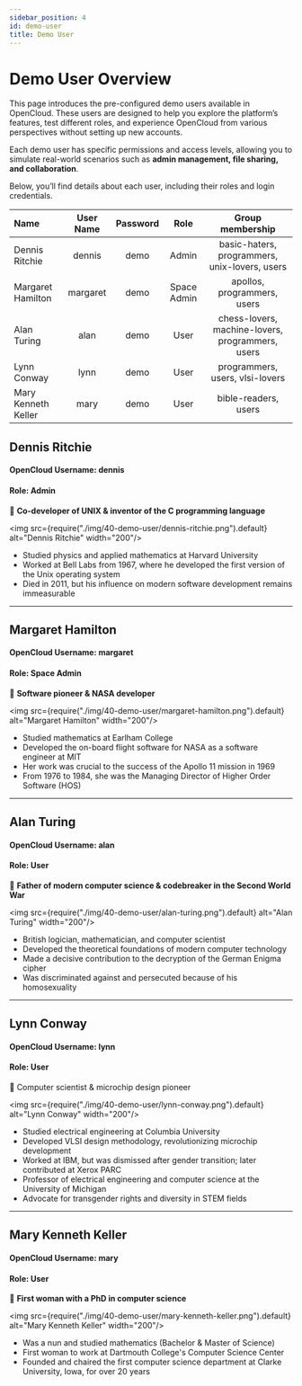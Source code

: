 ```yaml
---
sidebar_position: 4
id: demo-user
title: Demo User
---
```


# **Demo User Overview**

This page introduces the pre-configured demo users available in OpenCloud. These users are designed to help you explore the platform’s features, test different roles, and experience OpenCloud from various perspectives without setting up new accounts.  

Each demo user has specific permissions and access levels, allowing you to simulate real-world scenarios such as **admin management, file sharing, and collaboration**.  

Below, you’ll find details about each user, including their roles and login credentials.


| Name                  | User Name     | Password      | Role          | Group membership                                  |
| :-------------        | :-:           | :-:           | :-:           | :-:                                               |
| Dennis Ritchie        | dennis        | demo          | Admin         | basic-haters, programmers, unix-lovers, users     |
| Margaret Hamilton     | margaret      | demo          | Space Admin   | apollos, programmers, users                       |
| Alan Turing           | alan          | demo          | User          | chess-lovers, machine-lovers, programmers, users  |
| Lynn Conway           | lynn          | demo          | User          | programmers, users, vlsi-lovers                   |
| Mary Kenneth Keller   | mary          | demo          | User          | bible-readers, users                              |


## Dennis Ritchie 
#### OpenCloud Username: dennis
#### Role: Admin
📌 **Co-developer of UNIX & inventor of the C programming language**  

<img src={require("./img/40-demo-user/dennis-ritchie.png").default} alt="Dennis Ritchie" width="200"/>

- Studied physics and applied mathematics at Harvard University
- Worked at Bell Labs from 1967, where he developed the first version of the Unix operating system
- Died in 2011, but his influence on modern software development remains immeasurable

---

## Margaret Hamilton 
#### OpenCloud Username: margaret
#### Role: Space Admin
📌 **Software pioneer & NASA developer**  

<img src={require("./img/40-demo-user/margaret-hamilton.png").default} alt="Margaret Hamilton" width="200"/>

- Studied mathematics at Earlham College
- Developed the on-board flight software for NASA as a software engineer at MIT
- Her work was crucial to the success of the Apollo 11 mission in 1969
- From 1976 to 1984, she was the Managing Director of Higher Order Software (HOS)

---
## Alan Turing 
#### OpenCloud Username: alan
#### Role: User
📌 **Father of modern computer science & codebreaker in the Second World War**  

<img src={require("./img/40-demo-user/alan-turing.png").default} alt="Alan Turing" width="200"/>

- British logician, mathematician, and computer scientist
- Developed the theoretical foundations of modern computer technology
- Made a decisive contribution to the decryption of the German Enigma cipher
- Was discriminated against and persecuted because of his homosexuality

---
## Lynn Conway
#### OpenCloud Username: lynn
#### Role: User
📌 Computer scientist & microchip design pioneer

<img src={require("./img/40-demo-user/lynn-conway.png").default} alt="Lynn Conway" width="200"/>

- Studied electrical engineering at Columbia University
- Developed VLSI design methodology, revolutionizing microchip development
- Worked at IBM, but was dismissed after gender transition; later contributed at Xerox PARC
- Professor of electrical engineering and computer science at the University of Michigan
- Advocate for transgender rights and diversity in STEM fields

---

## Mary Kenneth Keller 
#### OpenCloud Username: mary
#### Role: User
📌 **First woman with a PhD in computer science**  

<img src={require("./img/40-demo-user/mary-kenneth-keller.png").default} alt="Mary Kenneth Keller" width="200"/>

- Was a nun and studied mathematics (Bachelor & Master of Science)
- First woman to work at Dartmouth College's Computer Science Center
- Founded and chaired the first computer science department at Clarke University, Iowa, for over 20 years






